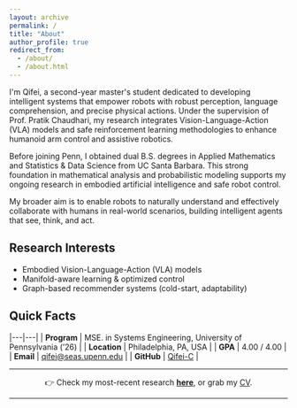 ```yaml
---
layout: archive
permalink: /
title: "About"
author_profile: true
redirect_from: 
  - /about/
  - /about.html
---
```


I'm Qifei, a second-year master's student dedicated to developing intelligent systems that empower robots with robust perception, language comprehension, and precise physical actions. Under the supervision of Prof. Pratik Chaudhari, my research integrates Vision-Language-Action (VLA) models and safe reinforcement learning methodologies to enhance humanoid arm control and assistive robotics. 

Before joining Penn, I obtained dual B.S. degrees in Applied Mathematics and Statistics & Data Science from UC Santa Barbara. This strong foundation in mathematical analysis and probabilistic modeling supports my ongoing research in embodied artificial intelligence and safe robot control.

My broader aim is to enable robots to naturally understand and effectively collaborate with humans in real-world scenarios, building intelligent agents that see, think, and act.

## Research Interests
- Embodied Vision-Language-Action (VLA) models  
- Manifold-aware learning & optimized control 
- Graph-based recommender systems (cold-start, adaptability)  

## Quick Facts

|---|---|
| **Program** | MSE. in Systems Engineering, University of Pennsylvania (’26) |
| **Location** | Philadelphia, PA, USA |
| **GPA** | 4.00 / 4.00 |
| **Email** | [qifei@seas.upenn.edu](mailto:qifei@seas.upenn.edu) |
| **GitHub** | [Qifei-C](https://github.com/Qifei-C) |

---

<div align="center">
  👉  Check my most-recent research <strong><a href="/research/">here</a></strong>, or grab my <a href="/files/Qifei_CV.pdf">CV</a>.
</div>

 ---

